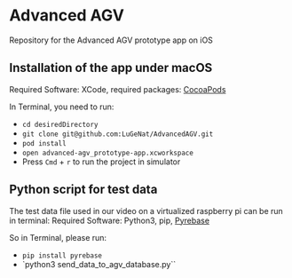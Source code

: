 # Advanced AGV

Repository for the Advanced AGV prototype app on iOS

## Installation of the app under macOS

Required Software: XCode, required packages: [CocoaPods](https://cocoapods.org)

In Terminal, you need to run:

* `cd desiredDirectory`
* `git clone git@github.com:LuGeNat/AdvancedAGV.git`
* `pod install`
* `open advanced-agv_prototype-app.xcworkspace`
* Press `Cmd` + `r` to run the project in simulator

## Python script for test data

The test data file used in our video on a virtualized raspberry pi can be run in terminal:
Required Software: Python3, pip, [Pyrebase](https://github.com/thisbejim/Pyrebase)

So in Terminal, please run:

* `pip install pyrebase`
* `python3 send_data_to_agv_database.py``
